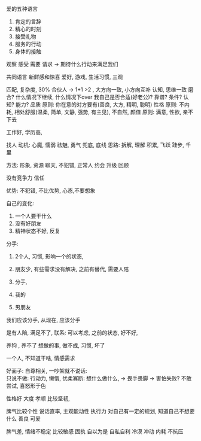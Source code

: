 


爱的五种语言
1. 肯定的言辞
2. 精心的时刻
3. 接受礼物
4. 服务的行动
5. 身体的接触

观察
感受
需要
请求 -> 期待什么行动来满足我们


共同语言
新鲜感和惊喜
爱好,
游戏, 
生活习惯, 
三观


匹配, 复杂度, 
30%
合伙人 -> 1+1 >2 , 
大方向一致, 小方向互补
认知, 思维一致
磨合? 什么情况下继续, 什么情况下over
我自己是否合适(好老公)? 靠谱?  条件? 认知? 能力? 
品质
原则: 你在意的对方要有(善良, 大方, 精明, 聪明)
性格
原则: 不内耗, 相处舒服(温柔, 简单, 文静, 强势, 有主见), 不自然, 
颜值
原则: 满意, 性欲, 亲不下去

工作好, 
学历高, 

找人
动机: 
心魔, 懦弱
祛魅, 勇气
兜底, 底线
思路: 
拆解, 理解
积累, 飞跃
跬步, 千里

方法: 
形象,
资源
聊天, 不犯错, 正常人
约会
升级
回顾

没有竞争力
信任

优势: 
不犯错, 不比优势,
心态,不要想象




自己的变化: 
1. 一个人要干什么
2. 没有好朋友
3. 精神状态不好,  反复


分手: 
1. 2个人, 习惯, 影响一个的状态, 
2.  朋友少, 有些需求没有解决,  之前有替代, 需要人陪
3. 分手, 

1. 我的
2. 男朋友

我们应该分手,  从现在, 应该分手


是有人陪, 满足不了, 
联系:    可以考虑, 
之前的状态, 好不好, 


养狗 , 养不了
想做的事,  做不成, 
习惯, 坏了

一个人, 不知道干啥, 情感需求




好面子:  自尊相关, 
一吵架就不说话:    
只说不做:   行动力, 懒惰, 
优柔寡断:  想什么做什么, ->  畏手畏脚 ->  害怕失败? 不敢尝试, 
喜怒形于色

性格好
大度
孝顺 
比较坚韧, 



脾气比较个性
说话直率, 
主观能动性
执行力
对自己有一定的规划, 知道自己不想要什么
善良
可爱


脾气差, 
情绪不稳定
比较敏感
固执
自以为是
自私自利
冷漠
冲动
内耗
不抗压